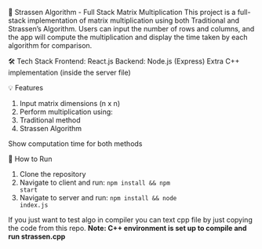 🚀 Strassen Algorithm - Full Stack Matrix Multiplication
This project is a full-stack implementation of matrix multiplication using both Traditional and Strassen’s Algorithm. Users can input the number of rows and columns, and the app will compute the multiplication and display the time taken by each algorithm for comparison.

🛠️ Tech Stack
Frontend: React.js
Backend: Node.js (Express)
Extra C++ implementation (inside the server file)

💡 Features

1. Input matrix dimensions (n x n)
2. Perform multiplication using:
3. Traditional method
4. Strassen Algorithm

Show computation time for both methods

📌 How to Run

1. Clone the repository
2. Navigate to client and run:
<code>npm install && npm start</code>
3. Navigate to server and run:
<code>npm install && node index.js</code>

If you just want to test algo in compiler you can text cpp file by just copying the code from this repo.
**Note: C++ environment is set up to compile and run strassen.cpp**
